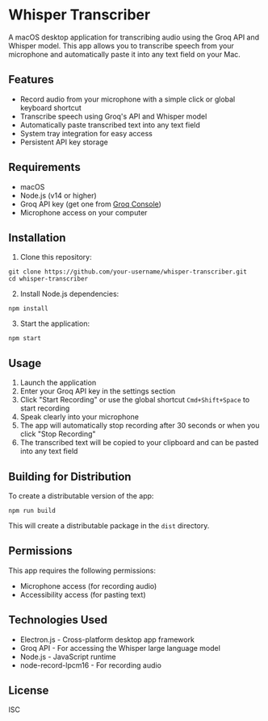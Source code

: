 # Whisper Transcriber

A macOS desktop application for transcribing audio using the Groq API and Whisper model. This app allows you to transcribe speech from your microphone and automatically paste it into any text field on your Mac.

## Features

- Record audio from your microphone with a simple click or global keyboard shortcut
- Transcribe speech using Groq's API and Whisper model
- Automatically paste transcribed text into any text field
- System tray integration for easy access
- Persistent API key storage

## Requirements

- macOS 
- Node.js (v14 or higher)
- Groq API key (get one from [Groq Console](https://console.groq.com/keys))
- Microphone access on your computer

## Installation

1. Clone this repository:
```
git clone https://github.com/your-username/whisper-transcriber.git
cd whisper-transcriber
```

2. Install Node.js dependencies:
```
npm install
```

3. Start the application:
```
npm start
```

## Usage

1. Launch the application
2. Enter your Groq API key in the settings section
3. Click "Start Recording" or use the global shortcut `Cmd+Shift+Space` to start recording
4. Speak clearly into your microphone
5. The app will automatically stop recording after 30 seconds or when you click "Stop Recording"
6. The transcribed text will be copied to your clipboard and can be pasted into any text field

## Building for Distribution

To create a distributable version of the app:

```
npm run build
```

This will create a distributable package in the `dist` directory.

## Permissions

This app requires the following permissions:

- Microphone access (for recording audio)
- Accessibility access (for pasting text)

## Technologies Used

- Electron.js - Cross-platform desktop app framework
- Groq API - For accessing the Whisper large language model
- Node.js - JavaScript runtime
- node-record-lpcm16 - For recording audio

## License

ISC